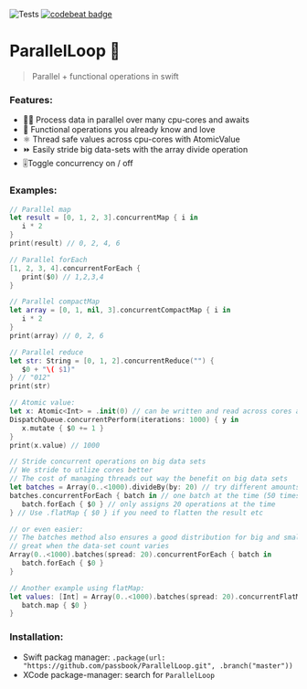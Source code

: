 ![Tests](https://github.com/light-stream/ParallelLoop/workflows/Tests/badge.svg)
[![codebeat badge](https://codebeat.co/badges/f8a6bae6-963e-4589-9b72-d451356b733d)](https://codebeat.co/projects/github-com-eonist-parallelloop-master)

# ParallelLoop 💞

> Parallel + functional operations in swift

### Features:
- 👯‍♂️ Process data in parallel over many cpu-cores and awaits
- 💜 Functional operations you already know and love
- ⚛️ Thread safe values across cpu-cores with AtomicValue
- ⏩ Easily stride big data-sets with the array divide operation
- 🎚Toggle concurrency on / off 

### Examples:
```swift
// Parallel map
let result = [0, 1, 2, 3].concurrentMap { i in
   i * 2
}
print(result) // 0, 2, 4, 6

// Parallel forEach
[1, 2, 3, 4].concurrentForEach {
   print($0) // 1,2,3,4
}

// Parallel compactMap
let array = [0, 1, nil, 3].concurrentCompactMap { i in
   i * 2
}
print(array) // 0, 2, 6

// Parallel reduce
let str: String = [0, 1, 2].concurrentReduce("") {
   $0 + "\( $1)"
} // "012"
print(str)

// Atomic value:
let x: Atomic<Int> = .init(0) // can be written and read across cores and threads
DispatchQueue.concurrentPerform(iterations: 1000) { y in
   x.mutate { $0 += 1 }
}
print(x.value) // 1000

// Stride concurrent operations on big data sets
// We stride to utlize cores better
// The cost of managing threads out way the benefit on big data sets
let batches = Array(0..<1000).divideBy(by: 20) // try different amounts
batches.concurrentForEach { batch in // one batch at the time (50 times), avoids cpu admin overhead
   batch.forEach { $0 } // only assigns 20 operations at the time
} // Use .flatMap { $0 } if you need to flatten the result etc

// or even easier:
// The batches method also ensures a good distribution for big and small data sets
// great when the data-set count varies
Array(0..<1000).batches(spread: 20).concurrentForEach { batch in
   batch.forEach { $0 }
}

// Another example using flatMap:
let values: [Int] = Array(0..<1000).batches(spread: 20).concurrentFlatMap { batch in
   batch.map { $0 }
}
```

### Installation:
- Swift packag manager: `.package(url: "https://github.com/passbook/ParallelLoop.git", .branch("master"))`
- XCode package-manager: search for `ParallelLoop`
